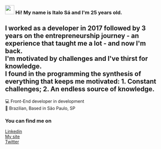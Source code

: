 ### <img src="https://media.giphy.com/media/hvRJCLFzcasrR4ia7z/giphy.gif" width="30px"> Hi! My name is Italo Sá and I'm 25 years old.<br>
## I worked as a developer in 2017 followed by 3 years on the entrepreneurship journey - an experience that taught me a lot - and now I'm back.<br> I'm motivated by challenges and I've thirst for knowledge.<br> I found in the programming the synthesis of everything that keeps me motivated: 1. Constant challenges; 2. An endless source of knowledge.

💻 Front-End developer in development <br>
🏡 Brazilian, Based in São Paulo, SP

### You can find me on

[Linkedin](https://www.linkedin.com/in/itallo-s%C3%A1-vieira-06b86611a/) <br>
[My site](https://itallosa.dev) <br>
[Twitter](https://twitter.com/itallosavieira) <br>


<!--
**itallosavieira/itallosavieira** is a ✨ _special_ ✨ repository because its `README.md` (this file) appears on your GitHub profile.

Here are some ideas to get you started:

- 🔭 I’m currently working on ...
- 🌱 I’m currently learning ...
- 👯 I’m looking to collaborate on ...
- 🤔 I’m looking for help with ...
- 💬 Ask me about ...
- 📫 How to reach me: ...
- 😄 Pronouns: ...
- ⚡ Fun fact: ...
-->
